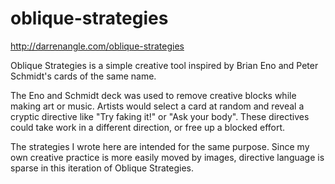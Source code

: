 oblique-strategies
==================

http://darrenangle.com/oblique-strategies

Oblique Strategies is a simple creative tool inspired by Brian Eno and Peter Schmidt's cards of the same name.

The Eno and Schmidt deck was used to remove creative blocks while making art or music. Artists  would select a card at random and reveal a cryptic directive like "Try faking it!" or "Ask your body". These directives could take work in a different direction, or free up a blocked effort.

The strategies I wrote here are intended for the same purpose. Since my own creative practice is more easily moved by images, directive language is sparse in this iteration of Oblique Strategies. 
